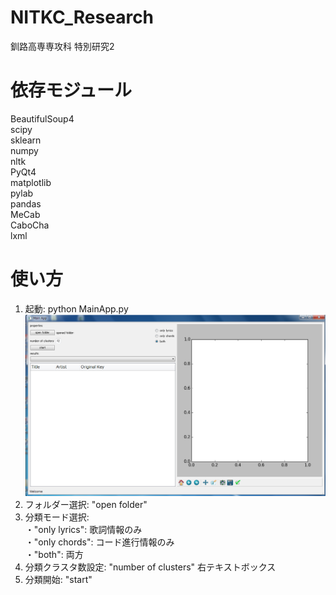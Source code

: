 # NITKC_Research
釧路高専専攻科 特別研究2

# 依存モジュール
BeautifulSoup4  
scipy  
sklearn  
numpy  
nltk  
PyQt4  
matplotlib  
pylab  
pandas  
MeCab  
CaboCha  
lxml  

# 使い方
1. 起動: python MainApp.py  
![Main Window](app.png)  
2. フォルダー選択: "open folder"  
3. 分類モード選択:  
・"only lyrics": 歌詞情報のみ  
・"only chords": コード進行情報のみ  
・"both": 両方  
4. 分類クラスタ数設定: "number of clusters" 右テキストボックス  
5. 分類開始: "start"  

